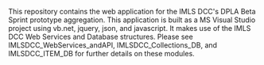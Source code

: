 ﻿This repository contains the web application for the IMLS DCC's DPLA Beta Sprint prototype aggregation. This application is built as a MS Visual Studio project using vb.net, jquery, json, and javascript. It makes use of the IMLS DCC Web Services and Database structures. Please see IMLSDCC_WebServices_andAPI, IMLSDCC_Collections_DB, and IMLSDCC_ITEM_DB for further details on these modules.